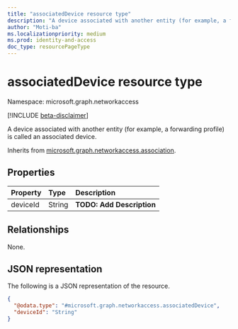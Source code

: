 ```yaml
---
title: "associatedDevice resource type"
description: "A device associated with another entity (for example, a forwarding profile) is called an associated device."
author: "Moti-ba"
ms.localizationpriority: medium
ms.prod: identity-and-access
doc_type: resourcePageType
---
```


# associatedDevice resource type

Namespace: microsoft.graph.networkaccess

[!INCLUDE [beta-disclaimer](../../includes/beta-disclaimer.md)]

A device associated with another entity (for example, a forwarding profile) is called an associated device.


Inherits from [microsoft.graph.networkaccess.association](../resources/networkaccess-association.md).

## Properties
|Property|Type|Description|
|:---|:---|:---|
|deviceId|String|**TODO: Add Description**|

## Relationships
None.

## JSON representation
The following is a JSON representation of the resource.
<!-- {
  "blockType": "resource",
  "@odata.type": "microsoft.graph.networkaccess.associatedDevice"
}
-->
``` json
{
  "@odata.type": "#microsoft.graph.networkaccess.associatedDevice",
  "deviceId": "String"
}
```

